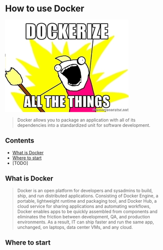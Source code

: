 # How to use Docker

![meme](all-the-things.png)

> Docker allows you to package an application with all of its dependencies into a standardized unit for software development.

## Contents

- [What is Docker](#what-is-docker)
- [Where to start](#where-to-start)
- [TODO]

## What is Docker

> Docker is an open platform for developers and sysadmins to build, ship, and run distributed applications. Consisting of Docker Engine, a portable, lightweight runtime and packaging tool, and Docker Hub, a cloud service for sharing applications and automating workflows, Docker enables apps to be quickly assembled from components and eliminates the friction between development, QA, and production environments. As a result, IT can ship faster and run the same app, unchanged, on laptops, data center VMs, and any cloud.

## Where to start
